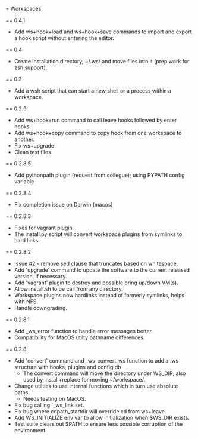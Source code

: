 = Workspaces

== 0.4.1
* Add ws+hook+load and ws+hook+save commands to import and export a hook script without entering
  the editor.

== 0.4
* Create installation directory, ~/.ws/ and move files into it (prep work for zsh support).

== 0.3
* Add a wsh script that can start a new shell or a process within a workspace.

== 0.2.9
* Add ws+hook+run command to call leave hooks followed by enter hooks.
* Add ws+hook+copy command to copy hook from one workspace to another.
* Fix ws+upgrade
* Clean test files

== 0.2.8.5
* Add pythonpath plugin (request from collegue); using PYPATH config variable

== 0.2.8.4
* Fix completion issue on Darwin (macos)

== 0.2.8.3
* Fixes for vagrant plugin
* The install.py script will convert workspace plugins from symlinks to hard
  links.

== 0.2.8.2

* Issue #2 - remove sed clause that truncates based on whitespace.
* Add 'upgrade' command to update the software to the current released
  version, if necessary.
* Add 'vagrant' plugin to destroy and possible bring up/down VM(s).
* Allow install.sh to be call from any directory.
* Workspace plugins now hardlinks instead of formerly symlinks, helps with NFS.
* Handle downgrading.

== 0.2.8.1

* Add \_ws\_error function to handle error messages better.
* Compatibility for MacOS utilty pathname differences.

== 0.2.8

* Add 'convert' command and \_ws\_convert\_ws function to add a .ws structure
  with hooks, plugins and config db
    * The convert command will move the directory under WS\_DIR, also used by
      install+replace for moving ~/workspace/.
* Change utilties to use internal functions which in turn use absolute paths.
    * Needs testing on MacOS.
* Fix bug calling `_ws_link set.
* Fix bug where cdpath\_startdir will override cd from ws+leave
* Add WS_INITIALIZE env var to allow initialization when $WS_DIR exists.
* Test suite clears out $PATH to ensure less possible corruption of the
  environment.

